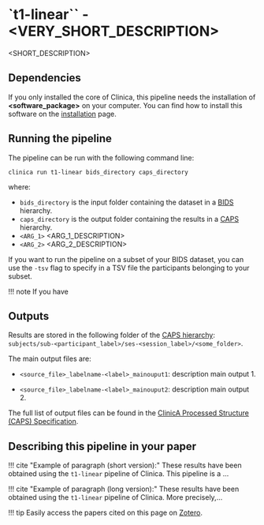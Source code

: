 # `t1-linear`` - <VERY_SHORT_DESCRIPTION>

<SHORT_DESCRIPTION>


## Dependencies
<!-- If you installed the docker image of Clinica, nothing is required. -->
If you only installed the core of Clinica, this pipeline needs the installation
of **<software_package>** on your computer. You can find how to install this
software on the [installation](../#installing-clinica-from-source) page.


## Running the pipeline
The pipeline can be run with the following command line:

```
clinica run t1-linear bids_directory caps_directory
```
where:

  - `bids_directory` is the input folder containing the dataset in a [BIDS](../BIDS) hierarchy.
  - `caps_directory` is the output folder containing the results in a [CAPS](../CAPS) hierarchy.
  - `<ARG_1>` <ARG_1_DESCRIPTION>
  - `<ARG_2>` <ARG_2_DESCRIPTION>

If you want to run the pipeline on a subset of your BIDS dataset, you can use
the `-tsv` flag to specify in a TSV file the participants belonging to your
subset.

!!! note
    If you have


## Outputs

Results are stored in the following folder of the [CAPS hierarchy](docs/CAPS):
`subjects/sub-<participant_label>/ses-<session_label>/<some_folder>`.

The main output files are:

  - `<source_file>_labelname-<label>_mainouput1`: description main output 1.

  - `<source_file>_labelname-<label>_mainouput2`: description main output 2.

The full list of output files can be found in the [ClinicA Processed Structure
(CAPS)
Specification](https://docs.google.com/document/d/14mjXbqRceHK0fD0BIONniLK713zY7DbQHJEV7kxqsd8/edit#heading=h.f4ddnk971gkn).


<!--## Visualization of the results-->

<!--!!! note-->
<!--    The visualization command is not available for the moment. Please come back later, this section will be updated ASAP.-->


## Describing this pipeline in your paper

<!--You can have a single version for your pipeline-->

!!! cite "Example of paragraph (short version):"
    These results have been obtained using the `t1-linear` pipeline of Clinica.
    This pipeline is a ...

!!! cite "Example of paragraph (long version):"
    These results have been obtained using the `t1-linear` pipeline of Clinica.
    More precisely,...

!!! tip
    Easily access the papers cited on this page on
    [Zotero](https://www.zotero.org/groups/1517933/aramis_clinica/items/collectionKey/2DHP3WXH).
